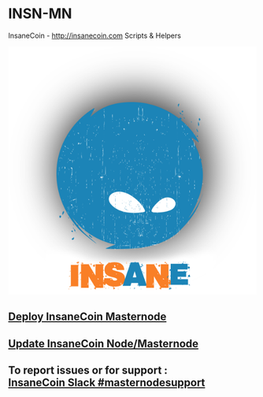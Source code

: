 # INSN-MN
InsaneCoin - http://insanecoin.com 
Scripts &amp; Helpers

![InsaneCoin](/images/INSN.png)
## [Deploy InsaneCoin Masternode](Deploy.md)

## [Update InsaneCoin Node/Masternode](Update.md)

## To report issues or for support : <br> [InsaneCoin Slack #masternodesupport](https://insanecointeam.slack.com/messages/C5A3DT42J)
